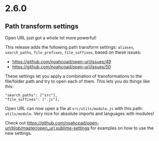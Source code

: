 # 2.6.0

## Path transform settings

Open URL just got a whole lot more powerful!

This release adds the following path transform settings: `aliases`, `search_paths`, `file_prefixes`, `file_suffixes`, based on these issues:

- https://github.com/noahcoad/open-url/issues/49
- https://github.com/noahcoad/open-url/issues/50

These settings let you apply a combination of transformations to the file/folder path and try to open each of them. This lets you do things like this:

```
"search_paths": ["src"],
"file_suffixes": [".js"],
```

Open URL can now open a file at `src/utils/module.js` with this path: `utils/module`. Very nice for absolute imports and languages with modules!

Check out <https://github.com/noahcoad/open-url/blob/master/open_url.sublime-settings> for examples on how to use the new settings.
